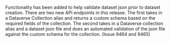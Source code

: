 Functionality has been added to help validate dataset json prior to dataset creation. There are two new API endpoints in this release. The first takes in a Dataverse Collection alias and returns a custom schema based on the required fields of the collection.
The second takes in a Dataverse collection alias and a dataset json file and does an automated validation of the json file against the custom schema for the collection. (Issue 9464 and 9465)

